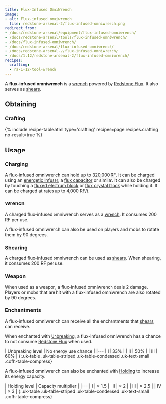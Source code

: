 ```yaml
---
title: Flux-Infused OmniWrench
image:
- alt: Flux-infused omniwrench
  file: redstone-arsenal-2/flux-infused-omniwrench.png
redirect_from:
- /docs/redstone-arsenal/equipment/flux-infused-omniwrench/
- /docs/redstone-arsenal/tools/flux-infused-omniwrench/
- /docs/flux-infused-omniwrench/
- /docs/redstone-arsenal/flux-infused-omniwrench/
- /docs/redstone-arsenal-2/flux-infused-omniwrench/
- /docs/1.12/redstone-arsenal-2/flux-infused-omniwrench/
recipes:
  crafting:
  - ra-1-12-tool-wrench
---
```


A **flux-infused omniwrench** is a [wrench](../../wrenches/) powered by
[Redstone Flux](../../../redstone-flux/). It also serves as
[shears](https://minecraft.gamepedia.com/Shears).


Obtaining
---------

### Crafting
{% include recipe-table.html type='crafting' recipes=page.recipes.crafting no-result=true %}


Usage
-----

### Charging
A flux-infused omniwrench can hold up to 320,000 [RF](../../../redstone-flux/). It
can be charged using an [energetic infuser](../../thermal-expansion/energetic-infuser/), a [flux
capacitor](../../thermal-expansion/flux-capacitor/) or similar. It can also be charged by touching
a [fluxed electrum block](../fluxed-electrum-block/) or [flux crystal
block](../flux-crystal-block) while holding it. It can be charged at rates up
to 4,000 RF/t.

### Wrench
A charged flux-infused omniwrench serves as a [wrench](../../wrenches/#usage).
It consumes 200 RF per use.

A flux-infused omniwrench can also be used on players and mobs to rotate them by
90 degrees.

### Shearing
A charged flux-infused omniwrench can be used as
[shears](https://minecraft.gamepedia.com/Shears). When shearing, it consumes 200
RF per use.

### Weapon
When used as a weapon, a flux-infused omniwrench deals 2 damage. Players or mobs
that are hit with a flux-infused omniwrench are also rotated by 90 degrees.

### Enchantments
A flux-infused omniwrench can receive all the enchantments that
[shears](https://minecraft.gamepedia.com/Shears) can receive.

When enchanted with [Unbreaking](https://minecraft.gamepedia.com/Unbreaking), a
flux-infused omniwrench has a chance to not consume [Redstone
Flux](../../../redstone-flux/) when used.

| Unbreaking level | No energy use chance |
|---
| I | 33% |
| II | 50% |
| III | 60% |
{:.uk-table .uk-table-striped .uk-table-condensed .uk-text-small .cofh-table-compress}

A flux-infused omniwrench can also be enchanted with [Holding](../../cofh-core/holding/) to
increase its energy capacity.

| Holding level | Capacity multiplier |
|---
| I | × 1.5 |
| II | × 2 |
| III | × 2.5 |
| IV | × 3 |
{:.uk-table .uk-table-striped .uk-table-condensed .uk-text-small .cofh-table-compress}
